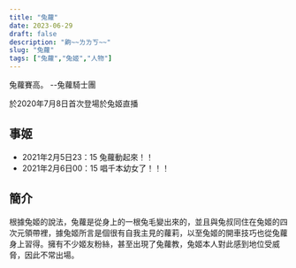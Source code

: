 ```yaml
---
title: "兔蘿"
date: 2023-06-29
draft: false
description: "齁~~ㄌㄌㄎ~~"
slug: "兔蘿"
tags: ["兔蘿","兔姬","人物"]
---
```


兔蘿賽高。 --兔蘿騎士團

於2020年7月8日首次登場於兔姬直播

## 事姬
- 2021年2月5日23：15 兔蘿動起來！！
- 2021年2月6日00：15 唱千本幼女了！！！

## 簡介
根據兔姬的說法，兔蘿是從身上的一根兔毛變出來的，並且與兔叔同住在兔姬的四次元領帶裡，據兔姬所言是個很有自我主見的蘿莉，以至兔姬的開車技巧也從兔蘿身上習得。擁有不少姬友粉絲，甚至出現了兔蘿教，兔姬本人對此感到地位受威脅，因此不常出場。